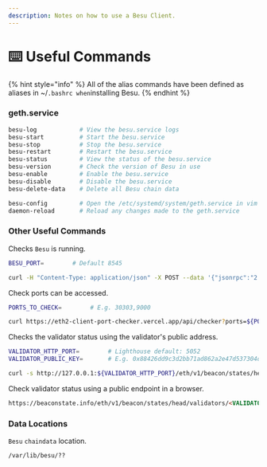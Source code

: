 ```yaml
---
description: Notes on how to use a Besu Client.
---
```


# ⌨️ Useful Commands

{% hint style="info" %}
All of the alias commands have been defined as aliases in \~/`.bashrc when`installing Besu.
{% endhint %}

### geth.service

```bash
besu-log            # View the besu.service logs
besu-start          # Start the besu.service
besu-stop           # Stop the besu.service
besu-restart        # Restart the besu.service
besu-status         # View the status of the besu.service
besu-version        # Check the version of Besu in use
besu-enable         # Enable the besu.service
besu-disable        # Disable the besu.service
besu-delete-data    # Delete all Besu chain data

besu-config         # Open the /etc/systemd/system/geth.service in vim
daemon-reload       # Reload any changes made to the geth.service
```

### Other Useful Commands

Checks `Besu` is running.

```bash
BESU_PORT=        # Default 8545

curl -H "Content-Type: application/json" -X POST --data '{"jsonrpc":"2.0","method":"web3_clientVersion","params":[],"id":67}' http://localhost:${GETH_PORT}
```

Check ports can be accessed.

```bash
PORTS_TO_CHECK=        # E.g. 30303,9000

curl https://eth2-client-port-checker.vercel.app/api/checker?ports=${PORTS_TO_CHECK}
```

Checks the validator status using the validator's public address.

```bash
VALIDATOR_HTTP_PORT=        # Lighthouse default: 5052
VALIDATOR_PUBLIC_KEY=       # E.g. 0x88426dd9c3d2bb71ad862a2e47d537304de528e88f5164f6db6ec423f1f7ed24d050c27ae4df45b37d2a4931fc820edf

curl -s http://127.0.0.1:${VALIDATOR_HTTP_PORT}/eth/v1/beacon/states/head/validators/${VALIDATOR_PUBLIC_KEY} |jq
```

Check validator status using a public endpoint in a browser.

```html
https://beaconstate.info/eth/v1/beacon/states/head/validators/<VALIDATOR_PUBLIC_KEY>
```

### Data Locations

`Besu` `chaindata` location.

```
/var/lib/besu/??
```
